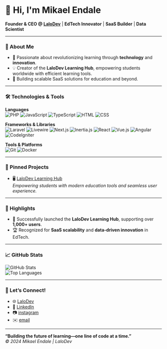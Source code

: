 # 👋 Hi, I'm Mikael Endale
**Founder & CEO @ [LaloDev](https://lalodev.com)** | **EdTech Innovator** | **SaaS Builder** | **Data Scientist**

---

### 🚀 About Me
- 🌱 Passionate about revolutionizing learning through **technology** and **innovation**.
- 💡 Creator of the **LaloDev Learning Hub**, empowering students worldwide with efficient learning tools.
- 🎯 Building scalable SaaS solutions for education and beyond.

---

### 🛠️ Technologies & Tools
**Languages**  
![PHP](https://img.shields.io/badge/PHP-777BB4?style=flat-square&logo=php&logoColor=white)
![JavaScript](https://img.shields.io/badge/JavaScript-F7DF1E?style=flat-square&logo=javascript&logoColor=black)
![TypeScript](https://img.shields.io/badge/TypeScript-3178C6?style=flat-square&logo=typescript&logoColor=white)
![HTML](https://img.shields.io/badge/HTML-E34F26?style=flat-square&logo=html5&logoColor=white)
![CSS](https://img.shields.io/badge/CSS-1572B6?style=flat-square&logo=css3&logoColor=white)

**Frameworks & Libraries**  
![Laravel](https://img.shields.io/badge/Laravel-FF2D20?style=flat-square&logo=laravel&logoColor=white)
![Livewire](https://img.shields.io/badge/Livewire-4E56A6?style=flat-square)
![Next.js](https://img.shields.io/badge/Next.js-000000?style=flat-square&logo=nextdotjs&logoColor=white)
![Inertia.js](https://img.shields.io/badge/Inertia.js-9F7AEA?style=flat-square)
![React](https://img.shields.io/badge/React-61DAFB?style=flat-square&logo=react&logoColor=black)
![Vue.js](https://img.shields.io/badge/Vue.js-4FC08D?style=flat-square&logo=vue-dot-js&logoColor=white)
![Angular](https://img.shields.io/badge/Angular-DD0031?style=flat-square&logo=angular&logoColor=white)
![CodeIgniter](https://img.shields.io/badge/CodeIgniter-EF4223?style=flat-square&logo=codeigniter&logoColor=white)

**Tools & Platforms**  
![Git](https://img.shields.io/badge/Git-F05032?style=flat-square&logo=git&logoColor=white)
![Docker](https://img.shields.io/badge/Docker-2496ED?style=flat-square&logo=docker&logoColor=white)

---

### 📌 Pinned Projects
- 🖥️ [LaloDev Learning Hub](https://learn.lalodev.com)  
  *Empowering students with modern education tools and seamless user experience.*  

---

### 🌟 Highlights
- 💼 Successfully launched the **LaloDev Learning Hub**, supporting over **1,000+ users**.
- 🏆 Recognized for **SaaS scalability** and **data-driven innovation** in EdTech.

---

### 📈 GitHub Stats
![GitHub Stats](https://github-readme-stats.vercel.app/api?username=MikaelEndale&show_icons=true&theme=radical)  
![Top Languages](https://github-readme-stats.vercel.app/api/top-langs/?username=MikaelEndale&layout=compact&theme=radical)

---

### 📢 Let’s Connect!
- 🌐 [LaloDev](https://lalodev.com)  
- 💼 [LinkedIn](https://www.linkedin.com/in/mikaelendele)  
- 📷 [instagram](https://instagram.com/mikoactive)
- ✉️ [email](mailto:mikaelendale00@gmail.com)

---

**“Building the future of learning—one line of code at a time.”**  
*© 2024 Mikael Endale | LaloDev*
